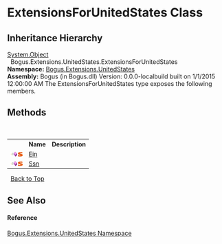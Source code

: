 # ExtensionsForUnitedStates Class
 


## Inheritance Hierarchy
<a href="http://msdn2.microsoft.com/en-us/library/e5kfa45b" target="_blank">System.Object</a><br />&nbsp;&nbsp;Bogus.Extensions.UnitedStates.ExtensionsForUnitedStates<br />
**Namespace:**&nbsp;<a href="N_Bogus_Extensions_UnitedStates">Bogus.Extensions.UnitedStates</a><br />**Assembly:**&nbsp;Bogus (in Bogus.dll) Version: 0.0.0-localbuild built on 1/1/2015 12:00:00 AM
The ExtensionsForUnitedStates type exposes the following members.


## Methods
&nbsp;<table><tr><th></th><th>Name</th><th>Description</th></tr><tr><td>![Public method](media/pubmethod.gif "Public method")![Static member](media/static.gif "Static member")</td><td><a href="M_Bogus_Extensions_UnitedStates_ExtensionsForUnitedStates_Ein">Ein</a></td><td /></tr><tr><td>![Public method](media/pubmethod.gif "Public method")![Static member](media/static.gif "Static member")</td><td><a href="M_Bogus_Extensions_UnitedStates_ExtensionsForUnitedStates_Ssn">Ssn</a></td><td /></tr></table>&nbsp;
<a href="#extensionsforunitedstates-class">Back to Top</a>

## See Also


#### Reference
<a href="N_Bogus_Extensions_UnitedStates">Bogus.Extensions.UnitedStates Namespace</a><br />